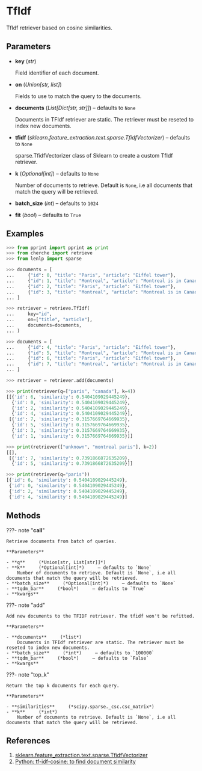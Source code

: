 # TfIdf

TfIdf retriever based on cosine similarities.



## Parameters

- **key** (*str*)

    Field identifier of each document.

- **on** (*Union[str, list]*)

    Fields to use to match the query to the documents.

- **documents** (*List[Dict[str, str]]*) – defaults to `None`

    Documents in TFIdf retriever are static. The retriever must be reseted to index new documents.

- **tfidf** (*sklearn.feature_extraction.text.sparse.TfidfVectorizer*) – defaults to `None`

    sparse.TfidfVectorizer class of Sklearn to create a custom TfIdf retriever.

- **k** (*Optional[int]*) – defaults to `None`

    Number of documents to retrieve. Default is `None`, i.e all documents that match the query will be retrieved.

- **batch_size** (*int*) – defaults to `1024`

- **fit** (*bool*) – defaults to `True`



## Examples

```python
>>> from pprint import pprint as print
>>> from cherche import retrieve
>>> from lenlp import sparse

>>> documents = [
...     {"id": 0, "title": "Paris", "article": "Eiffel tower"},
...     {"id": 1, "title": "Montreal", "article": "Montreal is in Canada."},
...     {"id": 2, "title": "Paris", "article": "Eiffel tower"},
...     {"id": 3, "title": "Montreal", "article": "Montreal is in Canada."},
... ]

>>> retriever = retrieve.TfIdf(
...     key="id",
...     on=["title", "article"],
...     documents=documents,
... )

>>> documents = [
...     {"id": 4, "title": "Paris", "article": "Eiffel tower"},
...     {"id": 5, "title": "Montreal", "article": "Montreal is in Canada."},
...     {"id": 6, "title": "Paris", "article": "Eiffel tower"},
...     {"id": 7, "title": "Montreal", "article": "Montreal is in Canada."},
... ]

>>> retriever = retriever.add(documents)

>>> print(retriever(q=["paris", "canada"], k=4))
[[{'id': 6, 'similarity': 0.5404109029445249},
  {'id': 0, 'similarity': 0.5404109029445249},
  {'id': 2, 'similarity': 0.5404109029445249},
  {'id': 4, 'similarity': 0.5404109029445249}],
 [{'id': 7, 'similarity': 0.3157669764669935},
  {'id': 5, 'similarity': 0.3157669764669935},
  {'id': 3, 'similarity': 0.3157669764669935},
  {'id': 1, 'similarity': 0.3157669764669935}]]

>>> print(retriever(["unknown", "montreal paris"], k=2))
[[],
 [{'id': 7, 'similarity': 0.7391866872635209},
  {'id': 5, 'similarity': 0.7391866872635209}]]

>>> print(retriever(q="paris"))
[{'id': 6, 'similarity': 0.5404109029445249},
 {'id': 0, 'similarity': 0.5404109029445249},
 {'id': 2, 'similarity': 0.5404109029445249},
 {'id': 4, 'similarity': 0.5404109029445249}]
```

## Methods

???- note "__call__"

    Retrieve documents from batch of queries.

    **Parameters**

    - **q**     (*Union[str, List[str]]*)    
    - **k**     (*Optional[int]*)     – defaults to `None`    
        Number of documents to retrieve. Default is `None`, i.e all documents that match the query will be retrieved.
    - **batch_size**     (*Optional[int]*)     – defaults to `None`    
    - **tqdm_bar**     (*bool*)     – defaults to `True`    
    - **kwargs**    
    
???- note "add"

    Add new documents to the TFIDF retriever. The tfidf won't be refitted.

    **Parameters**

    - **documents**     (*list*)    
        Documents in TFIdf retriever are static. The retriever must be reseted to index new documents.
    - **batch_size**     (*int*)     – defaults to `100000`    
    - **tqdm_bar**     (*bool*)     – defaults to `False`    
    - **kwargs**    
    
???- note "top_k"

    Return the top k documents for each query.

    **Parameters**

    - **similarities**     (*scipy.sparse._csc.csc_matrix*)    
    - **k**     (*int*)    
        Number of documents to retrieve. Default is `None`, i.e all documents that match the query will be retrieved.
    
## References

1. [sklearn.feature_extraction.text.sparse.TfidfVectorizer](https://github.com/raphaelsty/LeNLP)
2. [Python: tf-idf-cosine: to find document similarity](https://stackoverflow.com/questions/12118720/python-tf-idf-cosine-to-find-document-similarity)

